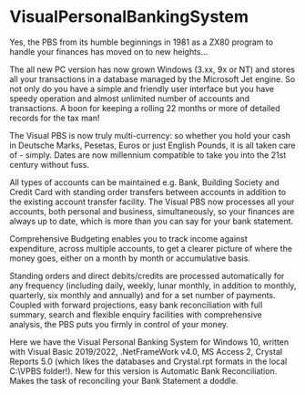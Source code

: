 # VisualPersonalBankingSystem

Yes, the PBS from its humble beginnings in 1981 as a ZX80 program to handle your finances has moved on to new heights...

The all new PC version has now grown Windows (3.xx, 9x or NT) and stores all your transactions in a database managed by the Microsoft Jet engine.  So not only do you have a simple and friendly user interface but you have speedy operation and almost unlimited number of accounts and transactions.  A boon for keeping a rolling 22 months or more of detailed records for the tax man!

The Visual PBS is now truly multi-currency: so whether you hold your cash in Deutsche Marks, Pesetas, Euros or just English Pounds, it is all taken care of - simply.  Dates are now millennium compatible to take you into the 21st century without fuss.

All types of accounts can be maintained e.g. Bank, Building Society and Credit Card with standing order transfers between accounts in addition to the existing account transfer facility.  The Visual PBS now processes all your accounts, both personal and business, simultaneously, so your finances are always up to date, which is more than you can say for your bank statement. 

Comprehensive Budgeting enables you to track income against expenditure, across multiple accounts, to get a clearer picture of where the money goes, either on a month by month or accumulative basis.

Standing orders and direct debits/credits are processed automatically for any frequency (including daily, weekly, lunar monthly, in addition to monthly, quarterly, six monthly and annually) and for a set number of payments. Coupled with forward projections, easy bank reconciliation with full summary, search and flexible enquiry facilities with comprehensive analysis, the PBS puts you firmly in control of your money.

Here we have the Visual Personal Banking System for Windows 10, written with Visual Basic 2019/2022, .NetFrameWork v4.0, MS Access 2, Crystal Reports 5.0 (which likes the databases and Crystal.rpt formats in the local C:\VPBS folder!). New for this version is Automatic Bank Reconciliation. Makes the task of reconciling your Bank Statement a doddle.

